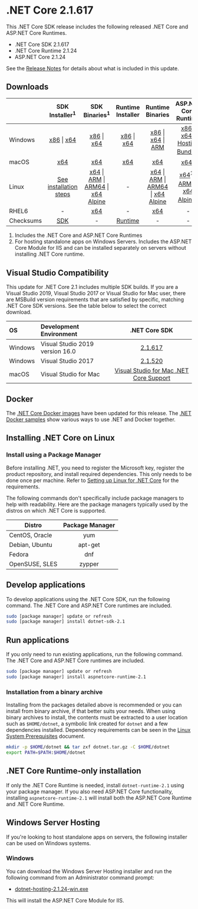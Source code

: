 # .NET Core 2.1.617

This .NET Core SDK release includes the following released .NET Core and ASP.NET Core Runtimes.

* .NET Core SDK 2.1.617
* .NET Core Runtime 2.1.24
* ASP.NET Core 2.1.24

See the [Release Notes](https://github.com/dotnet/core/blob/main/release-notes/2.1/2.1.24/2.1.24.md) for details about what is included in this update.

## Downloads

|           | SDK Installer<sup>1</sup>                        | SDK Binaries<sup>1</sup>                 | Runtime Installer                                        | Runtime Binaries                                 | ASP.NET Core Runtime           |
| --------- | :------------------------------------------:     | :----------------------:                 | :---------------------------:                            | :-------------------------:                      | :-----------------:            |
| Windows   | [x86][dotnet-sdk-win-x86.exe] \| [x64][dotnet-sdk-win-x64.exe] | [x86][dotnet-sdk-win-x86.zip] \| [x64][dotnet-sdk-win-x64.zip] | [x86][dotnet-runtime-win-x86.exe] \| [x64][dotnet-runtime-win-x64.exe] | [x86][dotnet-runtime-win-x86.zip] \| [x64][dotnet-runtime-win-x64.zip] \| [ARM][dotnet-runtime-win-arm.zip] | [x86][aspnetcore-runtime-win-x86.exe] \| [x64][aspnetcore-runtime-win-x64.exe] \| <br> [Hosting Bundle][dotnet-hosting-win.exe]<sup>2</sup> |
| macOS     | [x64][dotnet-sdk-osx-x64.pkg]  | [x64][dotnet-sdk-osx-x64.tar.gz]     | [x64][dotnet-runtime-osx-x64.pkg] | [x64][dotnet-runtime-osx-x64.tar.gz] | [x64][aspnetcore-runtime-osx-x64.tar.gz]<sup>1</sup>
| Linux     | [See installation steps][linux-setup]   | [x64][dotnet-sdk-linux-x64.tar.gz] \| [ARM][dotnet-sdk-linux-arm.tar.gz] \| [ARM64][dotnet-sdk-linux-arm64.tar.gz] \| [x64 Alpine][dotnet-sdk-linux-musl-x64.tar.gz] | - | [x64][dotnet-runtime-linux-x64.tar.gz] \| [ARM][dotnet-runtime-linux-arm.tar.gz] \| [ARM64][dotnet-runtime-linux-arm64.tar.gz] \| [x64 Alpine][dotnet-runtime-linux-musl-x64.tar.gz] | [x64][aspnetcore-runtime-linux-x64.tar.gz]<sup>1</sup>  \| [ARM][aspnetcore-runtime-linux-arm.tar.gz]<sup>1</sup> \| [x64 Alpine][aspnetcore-runtime-linux-musl-x64.tar.gz]<sup>1</sup> |
| RHEL6     | -                                                | [x64][dotnet-sdk-rhel.6-x64.tar.gz]                    | -                                                        | [x64][dotnet-runtime-rhel.6-x64.tar.gz] | - |
| Checksums | [SDK][checksums-sdk]                             | -                                        | [Runtime][checksums-runtime]                             | - | - |

1. Includes the .NET Core and ASP.NET Core Runtimes
2. For hosting standalone apps on Windows Servers. Includes the ASP.NET Core Module for IIS and can be installed separately on servers without installing .NET Core runtime.

## Visual Studio Compatibility

This update for .NET Core 2.1 includes multiple SDK builds. If you are a Visual Studio 2019, Visual Studio 2017 or Visual Studio for Mac user, there are MSBuild version requirements that are satisfied by specific, matching .NET Core SDK versions. See the table below to select the correct download.

| OS | Development Environment | .NET Core SDK |
| :-- | :-- | :--: |
| Windows | Visual Studio 2019 version 16.0 | [2.1.617](#downloads) |
| Windows | Visual Studio 2017 | [2.1.520](2.1.24.md) |
| macOS | Visual Studio for Mac | [Visual Studio for Mac .NET Core Support](https://docs.microsoft.com/visualstudio/mac/net-core-support) |


## Docker

The [.NET Core Docker images](https://hub.docker.com/_/microsoft-dotnet) have been updated for this release. The [.NET Docker samples](https://github.com/dotnet/dotnet-docker/blob/main/samples/README.md) show various ways to use .NET and Docker together.

## Installing .NET Core on Linux

### Install using a Package Manager

Before installing .NET, you need to register the Microsoft key, register the product repository, and install required dependencies. This only needs to be done once per machine. Refer to [Setting up Linux for .NET Core][linux-setup] for the requirements.

The following commands don't specifically include package managers to help with readability. Here are the package managers typically used by the distros on which .NET Core is supported.

| Distro | Package Manager  |
| ---             | :----:  |
| CentOS, Oracle  | yum     |
| Debian, Ubuntu  | apt-get |
| Fedora          | dnf     |
| OpenSUSE, SLES  | zypper  |

## Develop applications

To develop applications using the .NET Core SDK, run the following command. The .NET Core and ASP.NET Core runtimes are included.

```bash
sudo [package manager] update or refresh
sudo [package manager] install dotnet-sdk-2.1
```

## Run applications

If you only need to run existing applications, run the following command. The .NET Core and ASP.NET Core runtimes are included.

```bash
sudo [package manager] update or refresh
sudo [package manager] install aspnetcore-runtime-2.1
```

### Installation from a binary archive

Installing from the packages detailed above is recommended or you can install from binary archive, if that better suits your needs. When using binary archives to install, the contents must be extracted to a user location such as `$HOME/dotnet`, a symbolic link created for `dotnet` and a few dependencies installed. Dependency requirements can be seen in the [Linux System Prerequisites](https://github.com/dotnet/core/blob/main/Documentation/linux-prereqs.md) document.

```bash
mkdir -p $HOME/dotnet && tar zxf dotnet.tar.gz -C $HOME/dotnet
export PATH=$PATH:$HOME/dotnet
```

## .NET Core Runtime-only installation

If only the .NET Core Runtime is needed, install `dotnet-runtime-2.1` using your package manager. If you also need ASP.NET Core functionality, installing `aspnetcore-runtime-2.1` will install both the ASP.NET Core Runtime and .NET Core Runtime.

## Windows Server Hosting

If you're looking to host standalone apps on servers, the following installer can be used on Windows systems.

### Windows

You can download the Windows Server Hosting installer and run the following command from an Administrator command prompt:

* [dotnet-hosting-2.1.24-win.exe][dotnet-hosting-win.exe]

This will install the ASP.NET Core Module for IIS.

[blob-runtime]: https://dotnetcli.blob.core.windows.net/dotnet/Runtime/
[blob-sdk]: https://dotnetcli.blob.core.windows.net/dotnet/Sdk/
[release-notes]: https://github.com/dotnet/core/blob/main/release-notes/2.1/2.1.24/2.1.24.md

[checksums-runtime]: https://dotnetcli.blob.core.windows.net/dotnet/checksums/2.1.24-sha.txt
[checksums-sdk]: https://dotnetcli.blob.core.windows.net/dotnet/checksums/2.1.24-sha.txt

[linux-install]: https://docs.microsoft.com/dotnet/core/install/linux
[linux-setup]: https://docs.microsoft.com/dotnet/core/install/



[//]: # ( Runtime 2.1.24)
[dotnet-runtime-linux-arm.tar.gz]: https://download.visualstudio.microsoft.com/download/pr/e4b1196b-46a7-48c7-81d3-24ac8e385c74/ecf03a67221e8aba56dfb5702faad8a9/dotnet-runtime-2.1.24-linux-arm.tar.gz
[dotnet-runtime-linux-arm64.tar.gz]: https://download.visualstudio.microsoft.com/download/pr/3039e7d2-6067-4b11-a7f6-43a3326f84e5/b7e309aa3566ff6e30935883550a382e/dotnet-runtime-2.1.24-linux-arm64.tar.gz
[dotnet-runtime-linux-musl-x64.tar.gz]: https://download.visualstudio.microsoft.com/download/pr/269518d9-f768-4df7-9db5-83a222a9de1a/3abcc8d987795bae303879a4d50fbba9/dotnet-runtime-2.1.24-linux-musl-x64.tar.gz
[dotnet-runtime-linux-x64.tar.gz]: https://download.visualstudio.microsoft.com/download/pr/e12e29fe-d4ca-4be6-9d24-69648c16e47e/1cf6bdba50135a72f64ef9dc34dfa784/dotnet-runtime-2.1.24-linux-x64.tar.gz
[dotnet-runtime-osx-x64.pkg]: https://download.visualstudio.microsoft.com/download/pr/0a7ee9b5-d616-497b-8023-580dc3f2243e/1ae50f7853f4ba13832382443703f829/dotnet-runtime-2.1.24-osx-x64.pkg
[dotnet-runtime-osx-x64.tar.gz]: https://download.visualstudio.microsoft.com/download/pr/ae21eaaf-b1b5-45cd-b4d3-6a29bf050d2b/d6b31314b8ca1121f18eaa9b891cf32a/dotnet-runtime-2.1.24-osx-x64.tar.gz
[dotnet-runtime-rhel.6-x64.tar.gz]: https://download.visualstudio.microsoft.com/download/pr/23117c69-563a-423b-8b40-591a70010c58/f9bfea15475119f77506419387eba145/dotnet-runtime-2.1.24-rhel.6-x64.tar.gz
[dotnet-runtime-win-arm.zip]: https://download.visualstudio.microsoft.com/download/pr/a79ff108-b4d4-4447-866e-9230bbddce8a/bd08d5bd41e37a452d317b39da107379/dotnet-runtime-2.1.24-win-arm.zip
[dotnet-runtime-win-x64.exe]: https://download.visualstudio.microsoft.com/download/pr/d45e9c83-d873-4b27-991d-1989eb3a9c1e/ec407bf9ed35086f150e4c6f3f635e8c/dotnet-runtime-2.1.24-win-x64.exe
[dotnet-runtime-win-x64.zip]: https://download.visualstudio.microsoft.com/download/pr/99750379-efda-483b-a7bf-16a7b137ba2c/6d5a6ec1bbe00168b5985acd808340db/dotnet-runtime-2.1.24-win-x64.zip
[dotnet-runtime-win-x86.exe]: https://download.visualstudio.microsoft.com/download/pr/86f3ea65-9202-461f-9309-94c7bc1f5b28/233908f5f84f797b165dfe82518b526e/dotnet-runtime-2.1.24-win-x86.exe
[dotnet-runtime-win-x86.zip]: https://download.visualstudio.microsoft.com/download/pr/7a37b19d-e9f3-4662-bea8-207d9c97137d/b4fa378fa374b25fb90593394d88dfeb/dotnet-runtime-2.1.24-win-x86.zip

[//]: # ( ASP 2.1.24)
[aspnetcore-runtime-linux-arm.tar.gz]: https://download.visualstudio.microsoft.com/download/pr/89b79b5c-5f07-4512-aa77-cebf1d98c35a/e968517ab3cbfc534c54879d1e40b30b/aspnetcore-runtime-2.1.24-linux-arm.tar.gz
[aspnetcore-runtime-linux-musl-x64.tar.gz]: https://download.visualstudio.microsoft.com/download/pr/7615dd36-1115-4e1d-b11d-660db67caf96/8805cfd64c43e10f25aad180d4a7e9c0/aspnetcore-runtime-2.1.24-linux-musl-x64.tar.gz
[aspnetcore-runtime-linux-x64.tar.gz]: https://download.visualstudio.microsoft.com/download/pr/e91b0359-e19a-4d8d-9034-135312eec3e6/65ffbc85a45cbbd355c033b52bf4234d/aspnetcore-runtime-2.1.24-linux-x64.tar.gz
[aspnetcore-runtime-osx-x64.tar.gz]: https://download.visualstudio.microsoft.com/download/pr/af6af59d-d095-4d1f-94df-4ee926f421b6/c02dc4ebd5b61e019930f7b9611fa404/aspnetcore-runtime-2.1.24-osx-x64.tar.gz
[aspnetcore-runtime-win-x64.exe]: https://download.visualstudio.microsoft.com/download/pr/15f1576e-121c-445b-a0a5-a3d4f22152c9/0787378e0935f4c974427b030ca5cdb3/aspnetcore-runtime-2.1.24-win-x64.exe
[aspnetcore-runtime-win-x64.zip]: https://download.visualstudio.microsoft.com/download/pr/f0a00928-8d33-4da6-b5e0-be6ba7b912b4/9a3dc895d91658b6ace42bfcdbfe452a/aspnetcore-runtime-2.1.24-win-x64.zip
[aspnetcore-runtime-win-x86.exe]: https://download.visualstudio.microsoft.com/download/pr/95268e55-d4a8-4174-a0fc-f08b7b513570/5294331da591c8fe886b864f4cb15bab/aspnetcore-runtime-2.1.24-win-x86.exe
[aspnetcore-runtime-win-x86.zip]: https://download.visualstudio.microsoft.com/download/pr/36f5e029-6914-4dd8-88ab-dbf08249f3f4/79b402b37172df992c8fcc2ee29ceb4e/aspnetcore-runtime-2.1.24-win-x86.zip
[dotnet-hosting-win.exe]: https://download.visualstudio.microsoft.com/download/pr/f55c59eb-1488-4b29-bd3c-c07e0e1db3fc/5205b2f088e6af60bae5620b1a7ee112/dotnet-hosting-2.1.24-win.exe

[//]: # ( SDK 2.1.617 )
[dotnet-sdk-linux-arm.tar.gz]: https://download.visualstudio.microsoft.com/download/pr/198f9bcf-c59f-4306-9ad7-f3982f822f39/9e1b3b8f238c6407b71145674d797eed/dotnet-sdk-2.1.617-linux-arm.tar.gz
[dotnet-sdk-linux-arm64.tar.gz]: https://download.visualstudio.microsoft.com/download/pr/c25ef974-5e76-453f-8b06-97fa0bf866a7/7f8bb6257f2f57130ea58f1c392640f0/dotnet-sdk-2.1.617-linux-arm64.tar.gz
[dotnet-sdk-linux-musl-x64.tar.gz]: https://download.visualstudio.microsoft.com/download/pr/4ff2af52-62a4-412d-a746-544fd8dc6c6f/fcbc95db6f70217c1508837ca01ba561/dotnet-sdk-2.1.617-linux-musl-x64.tar.gz
[dotnet-sdk-linux-x64.tar.gz]: https://download.visualstudio.microsoft.com/download/pr/15e7924d-d2fe-4fc5-8e09-59a4e688bdd6/02842b49de1c34a3f86568b62c8118b5/dotnet-sdk-2.1.617-linux-x64.tar.gz
[dotnet-sdk-osx-x64.pkg]: https://download.visualstudio.microsoft.com/download/pr/0d76e6cc-cca5-4105-af84-18b291060ac0/34b6dd4f4c3fbd70950fb19305e19ea6/dotnet-sdk-2.1.617-osx-x64.pkg
[dotnet-sdk-osx-x64.tar.gz]: https://download.visualstudio.microsoft.com/download/pr/19b1b896-bb94-4ae2-8ef5-e5b26bb00d9a/5eceee87c9c910f1f09a3769aff07d63/dotnet-sdk-2.1.617-osx-x64.tar.gz
[dotnet-sdk-rhel.6-x64.tar.gz]: https://download.visualstudio.microsoft.com/download/pr/af544a98-6cae-416c-a930-7d37d1844aae/72afd9b31b78075d302498fb99e470a9/dotnet-sdk-2.1.617-rhel.6-x64.tar.gz
[dotnet-sdk-win-x64.exe]: https://download.visualstudio.microsoft.com/download/pr/d9cb7763-359d-4611-862d-51a76fcf01d9/ff95e55df079056e0fb8afefdb1d7cca/dotnet-sdk-2.1.617-win-x64.exe
[dotnet-sdk-win-x64.zip]: https://download.visualstudio.microsoft.com/download/pr/2312e246-99bc-4084-92a6-14c4ea603290/330703cc987e8f4443e014f54d280970/dotnet-sdk-2.1.617-win-x64.zip
[dotnet-sdk-win-x86.exe]: https://download.visualstudio.microsoft.com/download/pr/e4d0b9dc-cf61-4233-988f-48a8ce0cd3a1/f4fd46d0d0264ca48db87bb41d1c45ba/dotnet-sdk-2.1.617-win-x86.exe
[dotnet-sdk-win-x86.zip]: https://download.visualstudio.microsoft.com/download/pr/c461144f-d8f2-4028-901b-7fed5b42c9b1/28feaf80851253054b47ce06916d7533/dotnet-sdk-2.1.617-win-x86.zip

